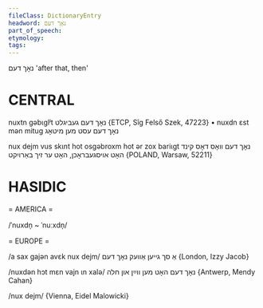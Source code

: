 ```yaml
---
fileClass: DictionaryEntry
headword: נאָך דעם
part_of_speech: 
etymology: 
tags: 
---
```

נאָך דעם
'after that, then'

CENTRAL
========

nuxtn gəbɩglʲt נאָך דעם געביגלט {ETCP, Sîg Felső Szek, 47223}
	•	nuxdn ɛst mən mitug נאָך דעם עסט מען מיטאָג

nux dejm vus skɩnt hot osgəbroxm hot ər zox bariɩgt נאָך דעם וואָס דאָס קינד האָט אויסגעבראָכן, האָט ער זיך באַרויִקט {POLAND, Warsaw, 52211}

HASIDIC
=======
= AMERICA = 

/ˈnuxdn̩ ~ ˈnuːxdn̩/

= EUROPE = 

/a sax gajən avɛk nux dejm/ אַ סך גייען אַוועק נאָך דעם {London, Izzy Jacob}

/nuxdən hɔt mɛn vajn ɩn xalə/ נאָך דעם האָט מען ווײַן און חלה {Antwerp, Mendy Cahan}

/nux dejm/ {Vienna, Eidel Malowicki}
